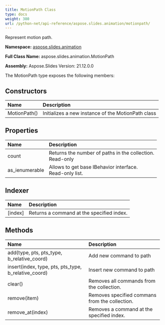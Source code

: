 ```yaml
---
title: MotionPath Class
type: docs
weight: 380
url: /python-net/api-reference/aspose.slides.animation/motionpath/
---
```


Represent motion path.

**Namespace:** [aspose.slides.animation](/slides/python-net/api-reference/aspose.slides.animation/)

**Full Class Name:** aspose.slides.animation.MotionPath

**Assembly:**  Aspose.Slides Version: 21.12.0.0

The MotionPath type exposes the following members:
## **Constructors**
|**Name**|**Description**|
| :- | :- |
|MotionPath()|Initializes a new instance of the MotionPath class|
## **Properties**
|**Name**|**Description**|
| :- | :- |
|count|Returns the number of paths in the collection.<br/>            Read-only|
|as_ienumerable|Allows to get base IBehavior interface.<br/>            Read-only list.|
## **Indexer**
|**Name**|**Description**|
| :- | :- |
|[index]|Returns a command at the specified index.|
## **Methods**
|**Name**|**Description**|
| :- | :- |
|add(type, pts, pts_type, b_relative_coord)|Add new command to path|
|insert(index, type, pts, pts_type, b_relative_coord)|Insert new command to path|
|clear()|Removes all commands from the collection.|
|remove(item)|Removes specified commans from the collection.|
|remove_at(index)|Removes a command at the specified index.|
